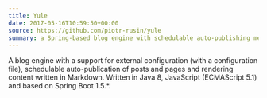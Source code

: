 ```yaml
---
title: Yule
date: 2017-05-16T10:59:50+00:00
source: https://github.com/piotr-rusin/yule
summary: a Spring-based blog engine with schedulable auto-publishing mechanism
---
```


A blog engine with a support for external configuration (with a configuration file), schedulable auto-publication of posts and pages and rendering content written in Markdown. Written in Java 8, JavaScript (ECMAScript 5.1) and based on Spring Boot 1.5.&#42;.
